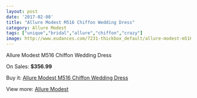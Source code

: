 ```yaml
---
layout: post
date: '2017-02-08'
title: "Allure Modest M516 Chiffon Wedding Dress"
category: Allure Modest
tags: ["unique","bridal","allure","chiffon","crazy"]
image: http://www.eudances.com/7231-thickbox_default/allure-modest-m516-chiffon-wedding-dress.jpg
---
```

Allure Modest M516 Chiffon Wedding Dress

On Sales: **$356.99**
<a href="https://www.eudances.com/en/allure-modest/2607-allure-modest-m516-chiffon-wedding-dress.html"><amp-img layout="responsive" width="600" height="600" src="//www.eudances.com/7231-thickbox_default/allure-modest-m516-chiffon-wedding-dress.jpg" alt="Allure Modest M516 Chiffon Wedding Dress 0" /></a>
<a href="https://www.eudances.com/en/allure-modest/2607-allure-modest-m516-chiffon-wedding-dress.html"><amp-img layout="responsive" width="600" height="600" src="//www.eudances.com/7233-thickbox_default/allure-modest-m516-chiffon-wedding-dress.jpg" alt="Allure Modest M516 Chiffon Wedding Dress 1" /></a>
<a href="https://www.eudances.com/en/allure-modest/2607-allure-modest-m516-chiffon-wedding-dress.html"><amp-img layout="responsive" width="600" height="600" src="//www.eudances.com/7232-thickbox_default/allure-modest-m516-chiffon-wedding-dress.jpg" alt="Allure Modest M516 Chiffon Wedding Dress 2" /></a>

Buy it: [Allure Modest M516 Chiffon Wedding Dress](https://www.eudances.com/en/allure-modest/2607-allure-modest-m516-chiffon-wedding-dress.html "Allure Modest M516 Chiffon Wedding Dress")

View more: [Allure Modest](https://www.eudances.com/en/38-allure-modest "Allure Modest")